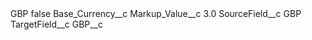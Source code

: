 <?xml version="1.0" encoding="UTF-8"?>
<CustomMetadata xmlns="http://soap.sforce.com/2006/04/metadata" xmlns:xsi="http://www.w3.org/2001/XMLSchema-instance" xmlns:xsd="http://www.w3.org/2001/XMLSchema">
    <label>GBP</label>
    <protected>false</protected>
    <values>
        <field>Base_Currency__c</field>
        <value xsi:nil="true"/>
    </values>
    <values>
        <field>Markup_Value__c</field>
        <value xsi:type="xsd:double">3.0</value>
    </values>
    <values>
        <field>SourceField__c</field>
        <value xsi:type="xsd:string">GBP</value>
    </values>
    <values>
        <field>TargetField__c</field>
        <value xsi:type="xsd:string">GBP__c</value>
    </values>
</CustomMetadata>
